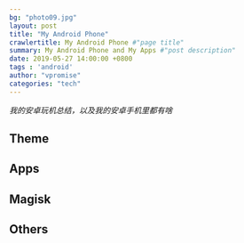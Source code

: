 ```yaml
---
bg: "photo09.jpg"
layout: post
title: "My Android Phone"
crawlertitle: My Android Phone #"page title"
summary: My Android Phone and My Apps #"post description"
date: 2019-05-27 14:00:00 +0800
tags : 'android'
author: "vpromise"
categories: "tech"
---
```



*我的安卓玩机总结，以及我的安卓手机里都有啥*

## Theme

## Apps

## Magisk

## Others